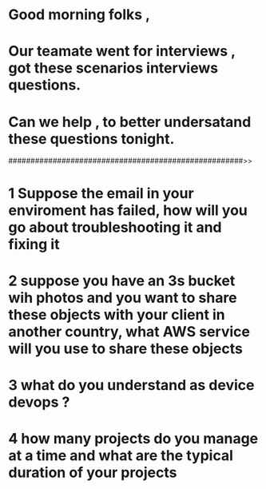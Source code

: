 # Good morning folks , 
# Our teamate went for interviews , got these scenarios interviews questions. 
# Can we help , to better undersatand these questions tonight. 
#####################################################>>
# 1 Suppose the email in your enviroment has failed, how will you go about troubleshooting it and fixing it
# 2 suppose you have an 3s bucket wih photos and you want to share these objects with your client in another country, what AWS service will you use to share these objects
# 3  what do you understand as device devops ?
# 4  how many projects do you manage at a time and what are the typical duration of your projects
